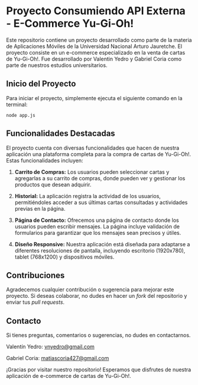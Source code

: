 # Proyecto Consumiendo API Externa - E-Commerce Yu-Gi-Oh!

Este repositorio contiene un proyecto desarrollado como parte de la materia de Aplicaciones Móviles de la Universidad Nacional Arturo Jauretche. El proyecto consiste en un e-commerce especializado en la venta de cartas de Yu-Gi-Oh!. Fue desarrollado por Valentin Yedro y Gabriel Coria como parte de nuestros estudios universitarios.

## Inicio del Proyecto

Para iniciar el proyecto, simplemente ejecuta el siguiente comando en la terminal:

```
node app.js
```

## Funcionalidades Destacadas

El proyecto cuenta con diversas funcionalidades que hacen de nuestra aplicación una plataforma completa para la compra de cartas de Yu-Gi-Oh!. Estas funcionalidades incluyen:

1. **Carrito de Compras:** Los usuarios pueden seleccionar cartas y agregarlas a su carrito de compras, donde pueden ver y gestionar los productos que desean adquirir.

2. **Historial:** La aplicación registra la actividad de los usuarios, permitiéndoles acceder a sus últimas cartas consultadas y actividades previas en la página.

3. **Página de Contacto:** Ofrecemos una página de contacto donde los usuarios pueden escribir mensajes. La página incluye validación de formularios para garantizar que los mensajes sean precisos y útiles.

4. **Diseño Responsive:** Nuestra aplicación está diseñada para adaptarse a diferentes resoluciones de pantalla, incluyendo escritorio (1920x780), tablet (768x1200) y dispositivos móviles.

## Contribuciones

Agradecemos cualquier contribución o sugerencia para mejorar este proyecto. Si deseas colaborar, no dudes en hacer un *fork* del repositorio y enviar tus *pull requests*.

## Contacto

Si tienes preguntas, comentarios o sugerencias, no dudes en contactarnos.

Valentín Yedro: vnyedro@gmail.com

Gabriel Coria: matiascoria427@gmail.com

¡Gracias por visitar nuestro repositorio! Esperamos que disfrutes de nuestra aplicación de e-commerce de cartas de Yu-Gi-Oh!.
